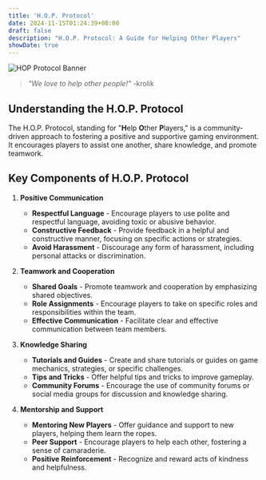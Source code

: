 ```yaml
---
title: 'H.O.P. Protocol'
date: 2024-11-15T01:24:39+08:00
draft: false
description: "H.O.P. Protocol: A Guide for Helping Other Players"
showDate: true
---
```


![HOP Protocol Banner](gif/hop-protocol.gif)

> *"We love to help other people!"* -krolik

## Understanding the H.O.P. Protocol

The H.O.P. Protocol, standing for "**H**elp **O**ther **P**layers," is a community-driven approach to fostering a positive and supportive gaming environment. It encourages players to assist one another, share knowledge, and promote teamwork.

## Key Components of H.O.P. Protocol

1. **Positive Communication**
    - **Respectful Language** - Encourage players to use polite and respectful language, avoiding toxic or abusive behavior.
    - **Constructive Feedback** - Provide feedback in a helpful and constructive manner, focusing on specific actions or strategies.
    - **Avoid Harassment** - Discourage any form of harassment, including personal attacks or discrimination.

2. **Teamwork and Cooperation**
    - **Shared Goals** - Promote teamwork and cooperation by emphasizing shared objectives.
    - **Role Assignments** - Encourage players to take on specific roles and responsibilities within the team.
    - **Effective Communication** - Facilitate clear and effective communication between team members.

3. **Knowledge Sharing**
    - **Tutorials and Guides** - Create and share tutorials or guides on game mechanics, strategies, or specific challenges.
    - **Tips and Tricks** - Offer helpful tips and tricks to improve gameplay.
    - **Community Forums** - Encourage the use of community forums or social media groups for discussion and knowledge sharing.

4. **Mentorship and Support**
    - **Mentoring New Players** - Offer guidance and support to new players, helping them learn the ropes.
    - **Peer Support** - Encourage players to help each other, fostering a sense of camaraderie.
    - **Positive Reinforcement** - Recognize and reward acts of kindness and helpfulness.
